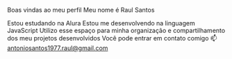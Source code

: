 Boas vindas ao meu perfil
Meu nome é Raul Santos

Estou estudando na Alura
Estou me desenvolvendo na linguagem JavaScript
Utilizo esse espaço para minha organização e compartilhamento dos meu projetos desenvolvidos
Você pode entrar em contato comigo 📫
antoniosantos1977.raul@gmail.com

